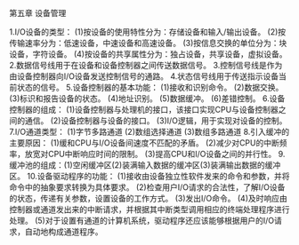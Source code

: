 第五章 设备管理

1.I/O设备的类型：
	(1)按设备的使用特性分为：存储设备和输入/输出设备。
	(2)按传输速率分为：低速设备，中速设备和高速设备。
	(3)按信息交换的单位分为：块设备，字符设备。
	(4)按设备的共享属性分为：独占设备，共享设备，虚拟设备。
2.数据信号线用于在设备和设备控制器之间传送数据信号。
3.控制信号线是作为由设备控制器向I/O设备发送控制信号的通路。
4.状态信号线用于传送指示设备当前状态的信号。
5.设备控制器的基本功能：
	(1)接收和识别命令。
	(2)数据交换。
	(3)标识和报告设备的状态。
	(4)地址识别。
	(5)数据缓冲。
	(6)差错控制。
6.设备控制器的组成：
	(1)设备控制器与处理机的接口，该接口实现CPU与设备控制器之间的通信。
	(2)设备控制器与设备的接口。
	(3)I/O逻辑，用于实现对设备的控制。
7.I/O通道类型：
	(1)字节多路通道
	(2)数组选择通道
	(3)数组多路通道
8.引入缓冲的主要原因：
	(1)缓和CPU与I/O设备间速度不匹配的矛盾。
	(2)减少对CPU的中断频率，放宽对CPU中断响应时间的限制。
	(3)提高CPU和I/O设备之间的并行性。
9.缓冲池的组成：(1)空闲缓冲区(2)装满输入数据的缓冲区(3)装满输出数据的缓冲区。
10.设备驱动程序的功能：
	(1)接收由设备独立性软件发来的命令和参数，并将命令中的抽象要求转换为具体要求。
	(2)检查用户I/O请求的合法性，了解I/O设备的状态，传递有关参数，设置设备的工作方式。
	(3)发出I/O命令。
	(4)及时响应由控制器或通道发出来的中断请求，并根据其中断类型调用相应的终端处理程序进行处理。
	(5)对于设置有通道的计算机系统，驱动程序还应该能够根据用户的I/O请求，自动地构成通道程序。
